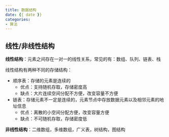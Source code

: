```yaml
---
title: 数据结构
date: {{ date }}
categories:
- 算法
---
```


## 线性/非线性结构

**线性结构**：元素之间存在一对一的线性关系，常见的有：数组、队列、链表、栈

线性结构有两种不同的存储结构：

- 顺序表：存储的元素是连续的
  - 优点：支持随机存取，存储密度高
  - 缺点：大片连续空间分配不方便，改变容量不方便
- 链表：存储元素不一定是连续的，元素节点中存放数据元素以及相邻元素的地址信息
  - 优点：离散的小空间分配方便，改变容量方便
  - 缺点：不可随机存取，存储密度低

**非线性结构**：二维数组，多维数组，广义表，树结构，图结构
